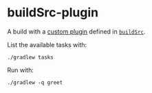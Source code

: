 buildSrc-plugin
=====================

A build with a [custom plugin](./buildSrc/src/main/kotlin/my/GreetPlugin.kt) defined in [`buildSrc`](./buildSrc).

List the available tasks with:

    ./gradlew tasks

Run with:

    ./gradlew -q greet 

